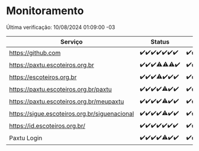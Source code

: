 # Monitoramento

Última verificação: 10/08/2024 01:09:00 -03

|Serviço|Status|Últimas 24h|
|---|---|---|
|https://github.com|<span title="2024-08-03: OK=24">✔️</span><span title="2024-08-04: OK=23">✔️</span><span title="2024-08-05: OK=24">✔️</span><span title="2024-08-06: OK=24">✔️</span><span title="2024-08-07: OK=24">✔️</span><span title="2024-08-08: OK=24">✔️</span><span title="2024-08-09: OK=4">✔️</span>|<span title="09/08/2024 01:09:00 -03 : 200">✔️</span><span title="09/08/2024 02:08:00 -03 : 200">✔️</span><span title="09/08/2024 03:11:00 -03 : 200">✔️</span><span title="09/08/2024 04:07:00 -03 : 200">✔️</span><span title="09/08/2024 05:10:00 -03 : 200">✔️</span><span title="09/08/2024 06:08:00 -03 : 200">✔️</span><span title="09/08/2024 07:07:00 -03 : 200">✔️</span><span title="09/08/2024 08:06:00 -03 : 200">✔️</span><span title="09/08/2024 09:13:00 -03 : 200">✔️</span><span title="09/08/2024 10:12:00 -03 : 200">✔️</span><span title="09/08/2024 11:07:00 -03 : 200">✔️</span><span title="09/08/2024 12:08:00 -03 : 200">✔️</span><span title="09/08/2024 13:08:00 -03 : 200">✔️</span><span title="09/08/2024 14:06:00 -03 : 200">✔️</span><span title="09/08/2024 15:09:00 -03 : 200">✔️</span><span title="09/08/2024 16:04:00 -03 : 200">✔️</span><span title="09/08/2024 17:08:00 -03 : 200">✔️</span><span title="09/08/2024 18:06:00 -03 : 200">✔️</span><span title="09/08/2024 19:08:00 -03 : 200">✔️</span><span title="09/08/2024 20:07:00 -03 : 200">✔️</span><span title="09/08/2024 21:35:00 -03 : 200">✔️</span><span title="09/08/2024 22:58:00 -03 : 200">✔️</span><span title="09/08/2024 23:33:00 -03 : 200">✔️</span><span title="10/08/2024 00:09:00 -03 : 200">✔️</span><span title="10/08/2024 01:09:00 -03 : 200">✔️</span>|
|https://paxtu.escoteiros.org.br|<span title="2024-08-03: OK=24">✔️</span><span title="2024-08-04: OK=23">✔️</span><span title="2024-08-05: OK=24">✔️</span><span title="2024-08-06: OK=23, Falhas=1">⚠️</span><span title="2024-08-07: OK=23, Falhas=1">⚠️</span><span title="2024-08-08: OK=23, Falhas=1">⚠️</span><span title="2024-08-09: OK=4">✔️</span>|<span title="09/08/2024 01:09:00 -03 : 200">✔️</span><span title="09/08/2024 02:08:00 -03 : 200">✔️</span><span title="09/08/2024 03:11:00 -03 : 200">✔️</span><span title="09/08/2024 04:07:00 -03 : 200">✔️</span><span title="09/08/2024 05:10:00 -03 : 200">✔️</span><span title="09/08/2024 06:08:00 -03 : 200">✔️</span><span title="09/08/2024 07:07:00 -03 : 200">✔️</span><span title="09/08/2024 08:06:00 -03 : 200">✔️</span><span title="09/08/2024 09:13:00 -03 : 200">✔️</span><span title="09/08/2024 10:12:00 -03 : 200">✔️</span><span title="09/08/2024 11:07:00 -03 : 200">✔️</span><span title="09/08/2024 12:08:00 -03 : 200">✔️</span><span title="09/08/2024 13:08:00 -03 : 200">✔️</span><span title="09/08/2024 14:06:00 -03 : 200">✔️</span><span title="09/08/2024 15:09:00 -03 : 200">✔️</span><span title="09/08/2024 16:04:00 -03 : 200">✔️</span><span title="09/08/2024 17:08:00 -03 : 200">✔️</span><span title="09/08/2024 18:06:00 -03 : 200">✔️</span><span title="09/08/2024 19:08:00 -03 : 200">✔️</span><span title="09/08/2024 20:07:00 -03 : 200">✔️</span><span title="09/08/2024 21:35:00 -03 : 200">✔️</span><span title="09/08/2024 22:58:00 -03 : 200">✔️</span><span title="09/08/2024 23:33:00 -03 : 200">✔️</span><span title="10/08/2024 00:09:00 -03 : 200">✔️</span><span title="10/08/2024 01:09:00 -03 : 200">✔️</span>|
|https://escoteiros.org.br|<span title="2024-08-03: OK=24">✔️</span><span title="2024-08-04: OK=23">✔️</span><span title="2024-08-05: OK=24">✔️</span><span title="2024-08-06: OK=23, Falhas=1">⚠️</span><span title="2024-08-07: OK=24">✔️</span><span title="2024-08-08: OK=24">✔️</span><span title="2024-08-09: OK=4">✔️</span>|<span title="09/08/2024 01:09:00 -03 : 200">✔️</span><span title="09/08/2024 02:08:00 -03 : 200">✔️</span><span title="09/08/2024 03:11:00 -03 : 200">✔️</span><span title="09/08/2024 04:07:00 -03 : 200">✔️</span><span title="09/08/2024 05:10:00 -03 : 200">✔️</span><span title="09/08/2024 06:08:00 -03 : 200">✔️</span><span title="09/08/2024 07:07:00 -03 : 200">✔️</span><span title="09/08/2024 08:06:00 -03 : 200">✔️</span><span title="09/08/2024 09:13:00 -03 : 200">✔️</span><span title="09/08/2024 10:12:00 -03 : 200">✔️</span><span title="09/08/2024 11:07:00 -03 : 200">✔️</span><span title="09/08/2024 12:08:00 -03 : 200">✔️</span><span title="09/08/2024 13:08:00 -03 : 200">✔️</span><span title="09/08/2024 14:06:00 -03 : 200">✔️</span><span title="09/08/2024 15:09:00 -03 : 200">✔️</span><span title="09/08/2024 16:04:00 -03 : 200">✔️</span><span title="09/08/2024 17:08:00 -03 : 200">✔️</span><span title="09/08/2024 18:06:00 -03 : 200">✔️</span><span title="09/08/2024 19:08:00 -03 : 200">✔️</span><span title="09/08/2024 20:07:00 -03 : 200">✔️</span><span title="09/08/2024 21:35:00 -03 : 200">✔️</span><span title="09/08/2024 22:58:00 -03 : 200">✔️</span><span title="09/08/2024 23:33:00 -03 : 200">✔️</span><span title="10/08/2024 00:09:00 -03 : 200">✔️</span><span title="10/08/2024 01:09:00 -03 : 200">✔️</span>|
|https://paxtu.escoteiros.org.br/paxtu|<span title="2024-08-03: OK=24">✔️</span><span title="2024-08-04: OK=23">✔️</span><span title="2024-08-05: OK=24">✔️</span><span title="2024-08-06: OK=24">✔️</span><span title="2024-08-07: OK=23, Falhas=1">⚠️</span><span title="2024-08-08: OK=24">✔️</span><span title="2024-08-09: OK=4">✔️</span>|<span title="09/08/2024 01:09:00 -03 : 200">✔️</span><span title="09/08/2024 02:08:00 -03 : 200">✔️</span><span title="09/08/2024 03:11:00 -03 : 200">✔️</span><span title="09/08/2024 04:07:00 -03 : 200">✔️</span><span title="09/08/2024 05:10:00 -03 : 200">✔️</span><span title="09/08/2024 06:08:00 -03 : 200">✔️</span><span title="09/08/2024 07:07:00 -03 : 200">✔️</span><span title="09/08/2024 08:06:00 -03 : 200">✔️</span><span title="09/08/2024 09:13:00 -03 : 200">✔️</span><span title="09/08/2024 10:12:00 -03 : 200">✔️</span><span title="09/08/2024 11:07:00 -03 : 200">✔️</span><span title="09/08/2024 12:08:00 -03 : 200">✔️</span><span title="09/08/2024 13:08:00 -03 : 200">✔️</span><span title="09/08/2024 14:06:00 -03 : 200">✔️</span><span title="09/08/2024 15:09:00 -03 : 200">✔️</span><span title="09/08/2024 16:04:00 -03 : 200">✔️</span><span title="09/08/2024 17:08:00 -03 : 200">✔️</span><span title="09/08/2024 18:06:00 -03 : 200">✔️</span><span title="09/08/2024 19:08:00 -03 : 200">✔️</span><span title="09/08/2024 20:07:00 -03 : 200">✔️</span><span title="09/08/2024 21:35:00 -03 : 200">✔️</span><span title="09/08/2024 22:58:00 -03 : 200">✔️</span><span title="09/08/2024 23:33:00 -03 : 200">✔️</span><span title="10/08/2024 00:09:00 -03 : 200">✔️</span><span title="10/08/2024 01:09:00 -03 : 200">✔️</span>|
|https://paxtu.escoteiros.org.br/meupaxtu|<span title="2024-08-03: OK=24">✔️</span><span title="2024-08-04: OK=23">✔️</span><span title="2024-08-05: OK=24">✔️</span><span title="2024-08-06: OK=24">✔️</span><span title="2024-08-07: OK=23, Falhas=1">⚠️</span><span title="2024-08-08: OK=24">✔️</span><span title="2024-08-09: OK=4">✔️</span>|<span title="09/08/2024 01:09:00 -03 : 200">✔️</span><span title="09/08/2024 02:08:00 -03 : 200">✔️</span><span title="09/08/2024 03:11:00 -03 : 200">✔️</span><span title="09/08/2024 04:07:00 -03 : 200">✔️</span><span title="09/08/2024 05:10:00 -03 : 200">✔️</span><span title="09/08/2024 06:08:00 -03 : 200">✔️</span><span title="09/08/2024 07:07:00 -03 : 200">✔️</span><span title="09/08/2024 08:06:00 -03 : 200">✔️</span><span title="09/08/2024 09:13:00 -03 : 200">✔️</span><span title="09/08/2024 10:12:00 -03 : 200">✔️</span><span title="09/08/2024 11:07:00 -03 : 200">✔️</span><span title="09/08/2024 12:08:00 -03 : 200">✔️</span><span title="09/08/2024 13:08:00 -03 : 200">✔️</span><span title="09/08/2024 14:06:00 -03 : 200">✔️</span><span title="09/08/2024 15:09:00 -03 : 200">✔️</span><span title="09/08/2024 16:04:00 -03 : 200">✔️</span><span title="09/08/2024 17:08:00 -03 : 200">✔️</span><span title="09/08/2024 18:06:00 -03 : 200">✔️</span><span title="09/08/2024 19:08:00 -03 : 200">✔️</span><span title="09/08/2024 20:07:00 -03 : 200">✔️</span><span title="09/08/2024 21:35:00 -03 : 200">✔️</span><span title="09/08/2024 22:58:00 -03 : 200">✔️</span><span title="09/08/2024 23:33:00 -03 : 200">✔️</span><span title="10/08/2024 00:09:00 -03 : 200">✔️</span><span title="10/08/2024 01:09:00 -03 : 200">✔️</span>|
|https://sigue.escoteiros.org.br/siguenacional|<span title="2024-08-03: OK=24">✔️</span><span title="2024-08-04: OK=23">✔️</span><span title="2024-08-05: OK=24">✔️</span><span title="2024-08-06: OK=24">✔️</span><span title="2024-08-07: OK=23, Falhas=1">⚠️</span><span title="2024-08-08: OK=24">✔️</span><span title="2024-08-09: OK=4">✔️</span>|<span title="09/08/2024 01:09:00 -03 : 200">✔️</span><span title="09/08/2024 02:08:00 -03 : 200">✔️</span><span title="09/08/2024 03:11:00 -03 : 200">✔️</span><span title="09/08/2024 04:07:00 -03 : 200">✔️</span><span title="09/08/2024 05:10:00 -03 : 200">✔️</span><span title="09/08/2024 06:08:00 -03 : 200">✔️</span><span title="09/08/2024 07:07:00 -03 : 200">✔️</span><span title="09/08/2024 08:06:00 -03 : 200">✔️</span><span title="09/08/2024 09:13:00 -03 : 200">✔️</span><span title="09/08/2024 10:12:00 -03 : 200">✔️</span><span title="09/08/2024 11:07:00 -03 : 200">✔️</span><span title="09/08/2024 12:08:00 -03 : 200">✔️</span><span title="09/08/2024 13:08:00 -03 : 200">✔️</span><span title="09/08/2024 14:06:00 -03 : 200">✔️</span><span title="09/08/2024 15:09:00 -03 : 200">✔️</span><span title="09/08/2024 16:04:00 -03 : 200">✔️</span><span title="09/08/2024 17:08:00 -03 : 200">✔️</span><span title="09/08/2024 18:06:00 -03 : 200">✔️</span><span title="09/08/2024 19:08:00 -03 : 200">✔️</span><span title="09/08/2024 20:07:00 -03 : 200">✔️</span><span title="09/08/2024 21:35:00 -03 : 200">✔️</span><span title="09/08/2024 22:58:00 -03 : 200">✔️</span><span title="09/08/2024 23:33:00 -03 : 200">✔️</span><span title="10/08/2024 00:09:00 -03 : 200">✔️</span><span title="10/08/2024 01:09:00 -03 : 200">✔️</span>|
|https://id.escoteiros.org.br/|<span title="2024-08-03: OK=24">✔️</span><span title="2024-08-04: OK=23">✔️</span><span title="2024-08-05: OK=24">✔️</span><span title="2024-08-06: OK=24">✔️</span><span title="2024-08-07: OK=24">✔️</span><span title="2024-08-08: OK=24">✔️</span><span title="2024-08-09: OK=4">✔️</span>|<span title="09/08/2024 01:09:00 -03 : 200">✔️</span><span title="09/08/2024 02:08:00 -03 : 200">✔️</span><span title="09/08/2024 03:11:00 -03 : 200">✔️</span><span title="09/08/2024 04:07:00 -03 : 200">✔️</span><span title="09/08/2024 05:10:00 -03 : 200">✔️</span><span title="09/08/2024 06:08:00 -03 : 200">✔️</span><span title="09/08/2024 07:07:00 -03 : 200">✔️</span><span title="09/08/2024 08:06:00 -03 : 200">✔️</span><span title="09/08/2024 09:13:00 -03 : 200">✔️</span><span title="09/08/2024 10:12:00 -03 : 200">✔️</span><span title="09/08/2024 11:07:00 -03 : 200">✔️</span><span title="09/08/2024 12:08:00 -03 : 200">✔️</span><span title="09/08/2024 13:08:00 -03 : 200">✔️</span><span title="09/08/2024 14:06:00 -03 : 200">✔️</span><span title="09/08/2024 15:09:00 -03 : 200">✔️</span><span title="09/08/2024 16:04:00 -03 : 200">✔️</span><span title="09/08/2024 17:08:00 -03 : 200">✔️</span><span title="09/08/2024 18:06:00 -03 : 200">✔️</span><span title="09/08/2024 19:08:00 -03 : 200">✔️</span><span title="09/08/2024 20:07:00 -03 : 200">✔️</span><span title="09/08/2024 21:35:00 -03 : 200">✔️</span><span title="09/08/2024 22:58:00 -03 : 200">✔️</span><span title="09/08/2024 23:33:00 -03 : 200">✔️</span><span title="10/08/2024 00:09:00 -03 : 200">✔️</span><span title="10/08/2024 01:09:00 -03 : 200">✔️</span>|
|Paxtu Login|<span title="2024-08-03: OK=24">✔️</span><span title="2024-08-04: OK=23">✔️</span><span title="2024-08-05: OK=24">✔️</span><span title="2024-08-06: OK=24">✔️</span><span title="2024-08-07: OK=23, Falhas=1">⚠️</span><span title="2024-08-08: OK=24">✔️</span><span title="2024-08-09: OK=4">✔️</span>|<span title="09/08/2024 01:09:00 -03 : 200">✔️</span><span title="09/08/2024 02:08:00 -03 : 200">✔️</span><span title="09/08/2024 03:11:00 -03 : 200">✔️</span><span title="09/08/2024 04:07:00 -03 : 200">✔️</span><span title="09/08/2024 05:10:00 -03 : 200">✔️</span><span title="09/08/2024 06:08:00 -03 : 200">✔️</span><span title="09/08/2024 07:07:00 -03 : 200">✔️</span><span title="09/08/2024 08:06:00 -03 : 200">✔️</span><span title="09/08/2024 09:13:00 -03 : 200">✔️</span><span title="09/08/2024 10:12:00 -03 : 200">✔️</span><span title="09/08/2024 11:07:00 -03 : 200">✔️</span><span title="09/08/2024 12:08:00 -03 : 200">✔️</span><span title="09/08/2024 13:08:00 -03 : 200">✔️</span><span title="09/08/2024 14:06:00 -03 : 200">✔️</span><span title="09/08/2024 15:09:00 -03 : 200">✔️</span><span title="09/08/2024 16:04:00 -03 : 200">✔️</span><span title="09/08/2024 17:08:00 -03 : 200">✔️</span><span title="09/08/2024 18:06:00 -03 : 200">✔️</span><span title="09/08/2024 19:08:00 -03 : 200">✔️</span><span title="09/08/2024 20:07:00 -03 : 200">✔️</span><span title="09/08/2024 21:35:00 -03 : 200">✔️</span><span title="09/08/2024 22:58:00 -03 : 200">✔️</span><span title="09/08/2024 23:33:00 -03 : 200">✔️</span><span title="10/08/2024 00:09:00 -03 : 200">✔️</span><span title="10/08/2024 01:09:00 -03 : 200">✔️</span>|
